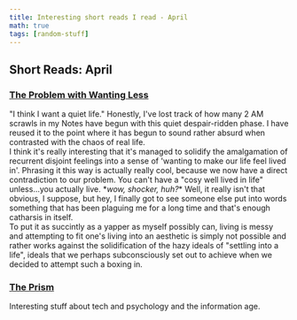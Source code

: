 ```yaml
---
title: Interesting short reads I read - April
math: true
tags: [random-stuff]
---
```

## Short Reads: April

### [The Problem with Wanting Less](https://whateverhappened.substack.com/p/stop-trying-to-curate-everything)
"I think I want a quiet life."
Honestly, I've lost track of how many 2 AM scrawls in my Notes have begun with this quiet despair-ridden phase. I have reused it to the point where it has begun to sound rather absurd when contrasted with the chaos of real life.  
I think it's really interesting that it's managed to solidify the amalgamation of recurrent disjoint feelings into a sense of 'wanting to make our life feel lived in'.
Phrasing it this way is actually really cool, because we now have a direct contradiction to our problem. You can't have a "cosy well lived in life" unless...you actually live. \**wow, shocker, huh?*\* Well, it really isn't that obvious, I suppose, but hey, I finally got to see someone else put into words something that has been plaguing me for a long time and that's enough catharsis in itself.  
To put it as succintly as a yapper as myself possibly can, living is messy and attempting to fit one's living into an aesthetic is simply not possible and rather works against the solidification of the hazy ideals of "settling into a life", ideals that we perhaps subconsciously set out to achieve when we decided to attempt such a boxing in. 

### [The Prism](https://www.gurwinder.blog/archive)  
Interesting stuff about tech and psychology and the information age. 


